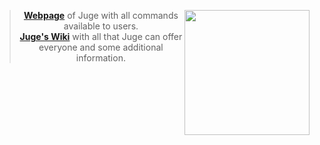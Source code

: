 <html>
  <header>
    <a href = 'https://discordapp.com/api/oauth2/authorize?client_id=533759086886387712&permissions=201713734&scope=bot'>
      <img align="right" src="https://cdn.discordapp.com/avatars/471089130227630080/400a6898235c53b971f950b816f5c3ca.jpg?size=2048" height="200">
    </a>

> **[Webpage](https://tenasatupitsyn.github.io/juge/)** of Juge with all commands available to users.</br>
**[Juge's Wiki](https://github.com/tenasatupitsyn/juge/wiki/Juge's-Wiki)** with all that Juge can offer everyone and some additional information.
